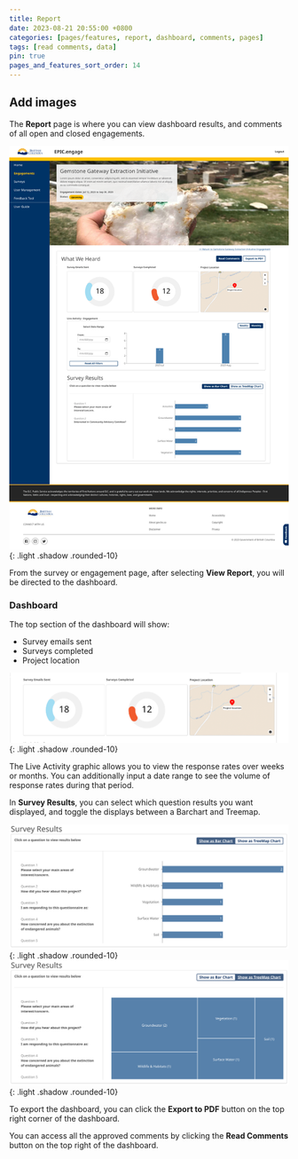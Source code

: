 ```yaml
---
title: Report
date: 2023-08-21 20:55:00 +0800
categories: [pages/features, report, dashboard, comments, pages]
tags: [read comments, data]
pin: true
pages_and_features_sort_order: 14
---
```


## Add images

The **Report** page is where you can view dashboard results, and comments of all open and closed engagements.

![Report Page](/assets/UserGuideImages/Images/report/report-image-of-report-page.png){: .light .shadow .rounded-10}

From the survey or engagement page, after selecting **View Report**, you will be directed to the dashboard.

### Dashboard  

The top section of the dashboard will show:
- Survey emails sent
- Surveys completed
- Project location

![Graphics](/assets/UserGuideImages/Images/report/report-image-of-3-graphics.png){: .light .shadow .rounded-10}

The Live Activity graphic allows you to view the response rates over weeks or months. You can additionally input a date range to see the volume of response rates during that period.  

In **Survey Results**, you can select which question results you want displayed, and toggle the displays between a Barchart and Treemap.  

![Barchart](/assets/UserGuideImages/Images/report/report-barchart.png){: .light .shadow .rounded-10}
![Treemap](/assets/UserGuideImages/Images/report/report-treemap.png){: .light .shadow .rounded-10}

To export the dashboard, you can click the **Export to PDF** button on the top right corner of the dashboard.  

You can access all the approved comments by clicking the **Read Comments** button on the top right of the dashboard.

  
